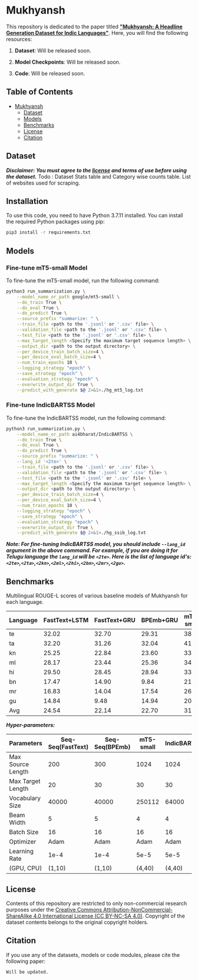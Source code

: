 # Mukhyansh

This repository is dedicated to the paper titled [**"Mukhyansh: A Headline Generation Dataset for Indic Languages"**](). Here, you will find the following resources:

1. **Dataset**: Will be released soon.

2. **Model Checkpoints**: Will be released soon.

3. **Code**: Will be released soon.

## Table of Contents

- [Mukhyansh](#Mukhyansh)
  - [Dataset](#dataset)
  - [Models](#models)
  - [Benchmarks](#benchmarks)
  - [License](#license)
  - [Citation](#citation)

## Dataset
***Disclaimer: You must agree to the [license](#license) and terms of use before using the dataset.***
Todo : Dataset Stats table and Category wise counts table. List of websites used for scraping.

## Installation
To use this code, you need to have Python 3.7.11 installed. You can install the required Python packages using pip:

```bash
pip3 install -r requirements.txt
```

## Models

### Fine-tune mT5-small Model
To fine-tune the mT5-small model, run the following command:

```bash
python3 run_summarization.py \
    --model_name_or_path google/mt5-small \
    --do_train True \
    --do_eval True \
    --do_predict True \
    --source_prefix "summarize: " \
    --train_file <path to the '.jsonl' or '.csv' file> \
    --validation_file <path to the '.jsonl' or '.csv' file> \
    --test_file <path to the '.jsonl' or '.csv' file> \
    --max_target_length <Specify the maximum target sequence length> \
    --output_dir <path to the output directory> \
    --per_device_train_batch_size=4 \
    --per_device_eval_batch_size=4 \
    --num_train_epochs 10 \
    --logging_strategy "epoch" \
    --save_strategy "epoch" \
    --evaluation_strategy "epoch" \
    --overwrite_output_dir True \
    --predict_with_generate $@ 2>&1>./hg_mt5_log.txt

```

### Fine-tune IndicBARTSS Model
To fine-tune the IndicBARTSS model, run the following command:

```bash
python3 run_summarization.py \
    --model_name_or_path ai4bharat/IndicBARTSS \
    --do_train True \
    --do_eval True \
    --do_predict True \
    --source_prefix "summarize: " \
    --lang_id '<2te>' \
    --train_file <path to the '.jsonl' or '.csv' file> \
    --validation_file <path to the '.jsonl' or '.csv' file> \
    --test_file <path to the '.jsonl' or '.csv' file> \
    --max_target_length <Specify the maximum target sequence length> \
    --output_dir <path to the output directory> \
    --per_device_train_batch_size=4 \
    --per_device_eval_batch_size=4 \
    --num_train_epochs 10 \
    --logging_strategy "epoch" \
    --save_strategy "epoch" \
    --evaluation_strategy "epoch" \
    --overwrite_output_dir True \
    --predict_with_generate $@ 2>&1>./hg_ssib_log.txt

```


***Note: For fine-tuning IndicBARTSS model, you should include `--lang_id` argument in the above command. For example, if you are doing it for Telugu language the `lang_id` will be `<2te>`. Here is the list of language id's: `<2te>`,`<2ta>`,`<2kn>`,`<2ml>`,`<2hi>`,`<2bn>`,`<2mr>`,`<2gu>`.***

## Benchmarks

Multilingual ROUGE-L scores of various baseline models of Mukhyansh for each language.

| Language | FastText+LSTM | FastText+GRU | BPEmb+GRU | mT5-small | IndicBARTSS |
|---------|--------------|-------------|----------|----------|------|
| te      | 32.02        | 32.70       | 29.31    | 38.35    | 37.33|
| ta      | 32.20        | 31.26       | 32.04    | 41.18    | 41.16|
| kn      | 25.25        | 22.84       | 23.60    | 33.34    | 32.59|
| ml      | 28.17        | 23.44       | 25.36    | 34.63    | 32.04|
| hi      | 29.50        | 28.45       | 28.94    | 33.65    | 36.18|
| bn      | 17.47        | 14.90       | 9.84     | 21.56    | 22.04|
| mr      | 16.83        | 14.04       | 17.54    | 26.41    | 27.08|
| gu      | 14.84        | 9.48        | 14.94    | 20.43    | 23.05|
| Avg     | 24.54        | 22.14       | 22.70    | 31.19    | 31.43|

***Hyper-parameters:***

| Parameters         | Seq-Seq(FastText) | Seq-Seq(BPEmb) | mT5-small | IndicBARTSS |
|--------------------|-------------------|----------------|-----------|------------|
| Max Source Length  | 200               | 300            | 1024      | 1024       |
| Max Target Length  | 20                | 30             | 30        | 30         |
| Vocabulary Size    | 40000             | 40000          | 250112    | 64000      |
| Beam Width         | 5                 | 5              | 4         | 4          |
| Batch Size         | 16                | 16             | 16        | 16         |
| Optimizer          | Adam              | Adam           | Adam      | Adam       |
| Learning Rate      | 1e-4              | 1e-4           | 5e-5      | 5e-5       |
| (GPU, CPU)         | (1,10)            | (1,10)         | (4,40)    | (4,40)     |



## License
Contents of this repository are restricted to only non-commercial research purposes under the [Creative Commons Attribution-NonCommercial-ShareAlike 4.0 International License (CC BY-NC-SA 4.0)](https://creativecommons.org/licenses/by-nc-sa/4.0/). Copyright of the dataset contents belongs to the original copyright holders.

## Citation
If you use any of the datasets, models or code modules, please cite the following paper:

```
Will be updated.
```
